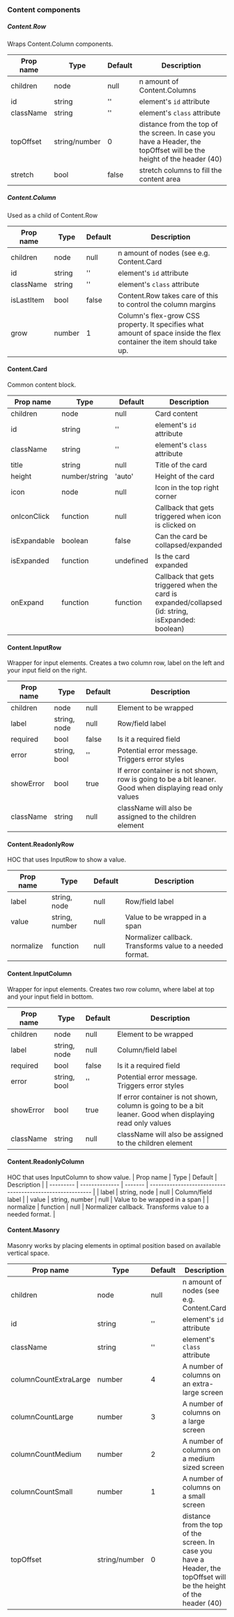 ### Content components

##### Content.Row
Wraps Content.Column components.

| Prop name | Type          | Default | Description                                                                                                         |
| --------- | ------------- | ------- | ------------------------------------------------------------------------------------------------------------------- |
| children  | node          | null    | n amount of Content.Columns                                                                                         |
| id        | string        | ''      | element's `id` attribute                                                                                            |
| className | string        | ''      | element's `class` attribute                                                                                         |
| topOffset | string/number | 0       | distance from the top of the screen. In case you have a Header, the topOffset will be the height of the header (40) |
| stretch   | bool          | false   | stretch columns to fill the content area                                                                            |

##### Content.Column
Used as a child of Content.Row

| Prop name  | Type   | Default | Description                                                                                                           |
| ---------- | ------ | ------- | --------------------------------------------------------------------------------------------------------------------- |
| children   | node   | null    | n amount of nodes (see e.g. Content.Card                                                                              |
| id         | string | ''      | element's `id` attribute                                                                                              |
| className  | string | ''      | element's `class` attribute                                                                                           |
| isLastItem | bool   | false   | Content.Row takes care of this to control the column margins                                                          |
| grow       | number | 1       | Column's flex-grow CSS property. It specifies what amount of space inside the flex container the item should take up. |

#### Content.Card
Common content block.

| Prop name    | Type          | Default   | Description                                                                                        |
| ------------ | ------------- | --------- | -------------------------------------------------------------------------------------------------- |
| children     | node          | null      | Card content                                                                                       |
| id           | string        | ''        | element's `id` attribute                                                                           |
| className    | string        | ''        | element's `class` attribute                                                                        |
| title        | string        | null      | Title of the card                                                                                  |
| height       | number/string | 'auto'    | Height of the card                                                                                 |
| icon         | node          | null      | Icon in the top right corner                                                                       |
| onIconClick  | function      | null      | Callback that gets triggered when icon is clicked on                                               |
| isExpandable | boolean       | false     | Can the card be collapsed/expanded                                                                 |
| isExpanded   | function      | undefined | Is the card expanded                                                                               |
| onExpand     | function      | function  | Callback that gets triggered when the card is expanded/collapsed (id: string, isExpanded: boolean) |

#### Content.InputRow
Wrapper for input elements. Creates a two column row, label on the left and your input field
on the right.

| Prop name | Type         | Default | Description                                                                                             |
| --------- | ------------ | ------- | ------------------------------------------------------------------------------------------------------- |
| children  | node         | null    | Element to be wrapped                                                                                   |
| label     | string, node | null    | Row/field label                                                                                         |
| required  | bool         | false   | Is it a required field                                                                                  |
| error     | string, bool | ''      | Potential error message. Triggers error styles                                                          |
| showError | bool         | true    | If error container is not shown, row is going to be a bit leaner. Good when displaying read only values |
| className | string       | null    | className will also be assigned to the children element                                                 |

#### Content.ReadonlyRow
HOC that uses InputRow to show a value.

| Prop name | Type           | Default | Description                                               |
| --------- | -------------- | ------- | --------------------------------------------------------- |
| label     | string, node   | null    | Row/field label                                           |
| value     | string, number | null    | Value to be wrapped in a span                             |
| normalize | function       | null    | Normalizer callback. Transforms value to a needed format. |

#### Content.InputColumn
Wrapper for input elements. Creates two row column, where label at top and your input field in bottom.

| Prop name | Type         | Default | Description                                                                                                |
| --------- | ------------ | ------- | ---------------------------------------------------------------------------------------------------------- |
| children  | node         | null    | Element to be wrapped                                                                                      |
| label     | string, node | null    | Column/field label                                                                                         |
| required  | bool         | false   | Is it a required field                                                                                     |
| error     | string, bool | ''      | Potential error message. Triggers error styles                                                             |
| showError | bool         | true    | If error container is not shown, column is going to be a bit leaner. Good when displaying read only values |
| className | string       | null    | className will also be assigned to the children element                                                    |

#### Content.ReadonlyColumn
HOC that uses InputColumn to show value.
| Prop name | Type           | Default | Description                                               |
| --------- | -------------- | ------- | --------------------------------------------------------- |
| label     | string, node   | null    | Column/field label                                        |
| value     | string, number | null    | Value to be wrapped in a span                             |
| normalize | function       | null    | Normalizer callback. Transforms value to a needed format. |

#### Content.Masonry
Masonry works by placing elements in optimal position based on available vertical space.

| Prop name             | Type          | Default | Description                                                                                                         |
| --------------------- | ------------- | ------- | ------------------------------------------------------------------------------------------------------------------- |
| children              | node          | null    | n amount of nodes (see e.g. Content.Card                                                                            |
| id                    | string        | ''      | element's `id` attribute                                                                                            |
| className             | string        | ''      | element's `class` attribute                                                                                         |
| columnCountExtraLarge | number        | 4       | A number of columns on an extra-large screen                                                                        |
| columnCountLarge      | number        | 3       | A number of columns on a large screen                                                                               |
| columnCountMedium     | number        | 2       | A number of columns on a medium sized screen                                                                        |
| columnCountSmall      | number        | 1       | A number of columns on a small screen                                                                               |
| topOffset             | string/number | 0       | distance from the top of the screen. In case you have a Header, the topOffset will be the height of the header (40) |
